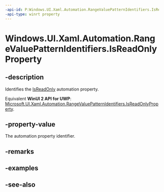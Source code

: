 ```yaml
---
-api-id: P:Windows.UI.Xaml.Automation.RangeValuePatternIdentifiers.IsReadOnlyProperty
-api-type: winrt property
---
```


<!-- Property syntax
public Windows.UI.Xaml.Automation.AutomationProperty IsReadOnlyProperty { get; }
-->

# Windows.UI.Xaml.Automation.RangeValuePatternIdentifiers.IsReadOnlyProperty

## -description
Identifies the [IsReadOnly](../windows.ui.xaml.automation.provider/irangevalueprovider_isreadonly.md) automation property.

Equivalent **WinUI 2 API for UWP**: [Microsoft.UI.Xaml.Automation.RangeValuePatternIdentifiers.IsReadOnlyProperty](/windows/winui/api/microsoft.ui.xaml.automation.rangevaluepatternidentifiers.isreadonlyproperty).

## -property-value
The automation property identifier.

## -remarks

## -examples

## -see-also
